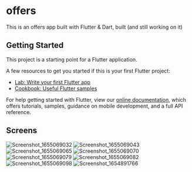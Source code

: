 # offers

This is an offers app built with Flutter & Dart, built (and still working on it)

## Getting Started

This project is a starting point for a Flutter application.

A few resources to get you started if this is your first Flutter project:

- [Lab: Write your first Flutter app](https://flutter.dev/docs/get-started/codelab)
- [Cookbook: Useful Flutter samples](https://flutter.dev/docs/cookbook)

For help getting started with Flutter, view our
[online documentation](https://flutter.dev/docs), which offers tutorials,
samples, guidance on mobile development, and a full API reference.
## Screens
![Screenshot_1655069032](https://user-images.githubusercontent.com/62202902/173255067-387f750d-5cc2-4260-ac98-526a52b766fc.png)
![Screenshot_1655069043](https://user-images.githubusercontent.com/62202902/173255100-d8fca5d3-4594-4814-9fc7-e9f2f8ec874e.png)
![Screenshot_1655069065](https://user-images.githubusercontent.com/62202902/173255104-c30bae2d-6900-45bb-bdd9-d79fd2478279.png)
![Screenshot_1655069070](https://user-images.githubusercontent.com/62202902/173255130-7a032031-89c4-4029-8f44-501657dcbeb2.png)
![Screenshot_1655069079](https://user-images.githubusercontent.com/62202902/173255135-85d0f25c-6337-4e88-89dc-7010e519a5e0.png)
![Screenshot_1655069082](https://user-images.githubusercontent.com/62202902/173255164-88f4f071-879b-4a22-a027-7b2d06d25d75.png)
![Screenshot_1655069098](https://user-images.githubusercontent.com/62202902/173255167-305bcde8-094f-40ea-9c12-ac36f3d9d984.png)
![Screenshot_1654891766](https://user-images.githubusercontent.com/62202902/173255168-950116e2-02d3-4562-930b-92c950910249.png)
